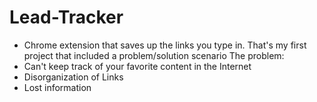 # Lead-Tracker
- Chrome extension that saves up the links you type in.
That's my first project that included a problem/solution scenario
The problem:
- Can't keep track of your favorite content in the Internet
- Disorganization of Links
- Lost information
